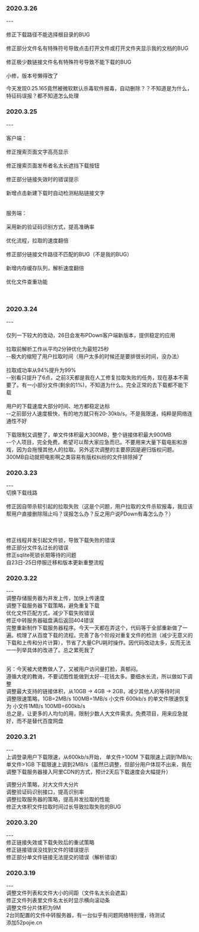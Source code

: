 ### 2020.3.26  
---<br/>  
修正下载路径不能选择根目录的BUG<br/>  
修正部分文件名有特殊符号导致点击打开文件或打开文件夹显示我的文档的BUG<br/>  
修正极少数链接文件名有特殊符号导致不能下载的BUG<br/>  
小修，版本号懒得改了<br/>  
  
今天发现0.25.165竟然被微软默认杀毒软件报毒，自动删除？？不知道是为什么，特征码误报？都不知道怎么处理

### 2020.3.25  
---<br/>  
客户端：<br/>  
修正搜索页面文字高亮显示<br/>  
修正搜索页面发布者名太长遮挡下载按钮<br/>  
修正部分链接失效时的错误提示<br/>  
新增点击新建下载时自动检测粘贴链接文字<br/>  <br/>  
服务端：<br/>  
采用新的验证码识别方式，提高准确率<br/>  
优化流程，拉取的速度翻倍<br/>  
修正部分链接文件路径不匹配的BUG（不是我的BUG）<br/>  
新增内存缓存队列，解析速度翻倍<br/>  
优化文件查重功能<br/>  

<br/>  

### 2020.3.24  
---<br/>  
仅列一下较大的改动，26日会发布PDown客户端新版本，提供稳定的应用<br/> 
  <br/> 
拉取前解析工作从平均2分钟优化为最短25秒<br/> 
--极大的缩短了用户拉取时间（用户太多的时候还是要排很长时间，没办法）<br/> 
  <br/> 
拉取成功率从94%提升为99%<br/> 
--别看只提升了6点，之前3天都是我在人工修复拉取失败的任务，现在基本不需要了。有一小部分文件(剩余的1%)，不知道为什么。完全正常的去下载都不能下载<br/> 
  <br/> 
用户的下载速度大部分时间、地方都稳定达标<br/> 
--之前部分人速度极快，有的地方就只有20-30kb/s。不是我限速，纯粹是网络连通性不好<br/> 
  <br/> 
下载限制又调整了，单文件体积最大300MB，整个链接体积最大900MB<br/> 
--个人项目，完全免费。希望可以帮大家应急而已。不要用来大量下载电影和游戏，因为会拖慢其他人的拉取。另外这次调整的主要原因是避归版权问题。300MB自动就把电影啊之类容易有版权纠纷的文件排除掉了<br/> 
  
  
  

### 2020.3.23  
---<br/>
切换下载线路<br/>  
修正因自带杀软引起的拉取失败（这是个问题，用户拉取的文件杀软报毒，我应该帮用户直接删除阻止吗？误报怎么办？反之用户说PDown有毒怎么办？）<br/>  
  <br/>  
修正线程并发引起文件锁，导致下载失败的错误<br/> 
修正部分文件名过长的错误<br/> 
修正sqlite死锁长期等待的问题<br/> 
自23日-25日停服迁移和版本更新重整流程<br/> 
  
### 2020.3.22  
---<br/>
调整存储服务器为并发上传，加快上传速度<br/>
调整下载服务器下载策略，避免重复下载<br/>
优化文件匹配方式，减少下载失败错误<br/>
修正中转服务器磁盘满后返回404错误<br/>
完整重新制作下载服务器程序。今天一天都在弄这个，代码等于全部重新做了一遍。梳理了从百度下载的流程。完善了各个阶段对重复文件的检测（减少无意义的下载和上传和分片计算），节省了大量CPU耗时操作。因代码改动太多，反而无法一一列举具体的改进了。总之累死我了<br/><br/>
  
另：今天被大佬教做人了，又被用户访问量打脸，真郁闷。<br/>
遵循大佬的教诲，不要试图性能做到太好--花钱太多。要细水长流，所以做如下调整<br/>
调整最大支持的链接体积，从10GB -> 4GB -> 2GB，减少其他人的等待时间<br/>
调整限速策略，1GB=2MB/s 100MB=1MB/s 小文件 600kb/s 的单文件限速恢复为 小文件1MB/s 100MB=600kb/s<br/>
总之是，让更多的人均匀的用，限制少数人大文件需求。免费项目，用来应急就好，而不是替代百度网盘<br/>
  
  
### 2020.3.21
---<br/>
上调登录用户下载限速，从600kb/s开始， 单文件>100M 下载限速上调到1MB/s;单文件>1GB 下载限速上调到2MB/s（虽然已调整，但部分用户体现不出来，我在调整下载服务器接入阿里CDN的方式，预计2天后下载速度会大幅提升）<br/>

调整分片策略，对大文件大分片<br/>
调整验证码识别接口，提高识别率<br/>
调整拉取服务器的策略，提高并发拉取的性能<br/>
修正大体积文件拉取时间过长导致拉取失败的BUG<br/>

### 2020.3.20
---<br/>
修正链接失效或下载失败后的重试策略<br/>
修正链接错误没找到文件的错误提示<br/>
修正部分单文件链接无法提交的错误（解析错误）<br/>
### 2020.3.19
---<br/>
调整文件列表和文件大小的间距（文件名太长会遮盖）<br/>
修正文件列表里文件名太长时显示横向滚动条<br/>
调整文件分片体积为9M<br/>
2台同配置的文件中转服务器，有一台似乎有问题网络特别慢，待测试<br/>
添加52pojie.cn<br/>
